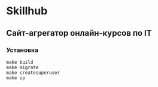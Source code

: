 # Skillhub #

## Сайт-агрегатор онлайн-курсов по IT ##

### Установка ###
```
make build
make migrate
make createsuperuser
make up
```
